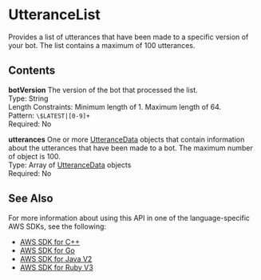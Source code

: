 # UtteranceList<a name="API_UtteranceList"></a>

Provides a list of utterances that have been made to a specific version of your bot\. The list contains a maximum of 100 utterances\.

## Contents<a name="API_UtteranceList_Contents"></a>

 **botVersion**   <a name="lex-Type-UtteranceList-botVersion"></a>
The version of the bot that processed the list\.  
Type: String  
Length Constraints: Minimum length of 1\. Maximum length of 64\.  
Pattern: `\$LATEST|[0-9]+`   
Required: No

 **utterances**   <a name="lex-Type-UtteranceList-utterances"></a>
One or more [UtteranceData](API_UtteranceData.md) objects that contain information about the utterances that have been made to a bot\. The maximum number of object is 100\.  
Type: Array of [UtteranceData](API_UtteranceData.md) objects  
Required: No

## See Also<a name="API_UtteranceList_SeeAlso"></a>

For more information about using this API in one of the language\-specific AWS SDKs, see the following:
+  [ AWS SDK for C\+\+](https://docs.aws.amazon.com/goto/SdkForCpp/lex-models-2017-04-19/UtteranceList) 
+  [ AWS SDK for Go](https://docs.aws.amazon.com/goto/SdkForGoV1/lex-models-2017-04-19/UtteranceList) 
+  [ AWS SDK for Java V2](https://docs.aws.amazon.com/goto/SdkForJavaV2/lex-models-2017-04-19/UtteranceList) 
+  [ AWS SDK for Ruby V3](https://docs.aws.amazon.com/goto/SdkForRubyV3/lex-models-2017-04-19/UtteranceList) 